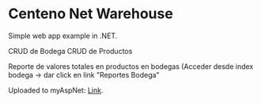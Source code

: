 # Centeno Net Warehouse

Simple web app example in .NET.

CRUD de Bodega CRUD de Productos

Reporte de valores totales en productos en bodegas (Acceder desde index bodega -> dar click en link "Reportes Bodega"

Uploaded to myAspNet: [Link](http://ghost408-001-site1.btempurl.com/).
